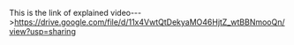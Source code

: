 This is the link of explained video--->https://drive.google.com/file/d/11x4VwtQtDekyaMO46HjtZ_wtBBNmooQn/view?usp=sharing